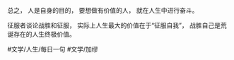 总之，
人是自身的目的，
要想做有价值的人，
就在人生中进行奋斗。

征服者谈论战胜和征服，
实际上人生最大的价值在于“征服自我”，
战胜自己是荒诞存在的人生终极价值。

#文学/人生/每日一句 #文学/加缪 